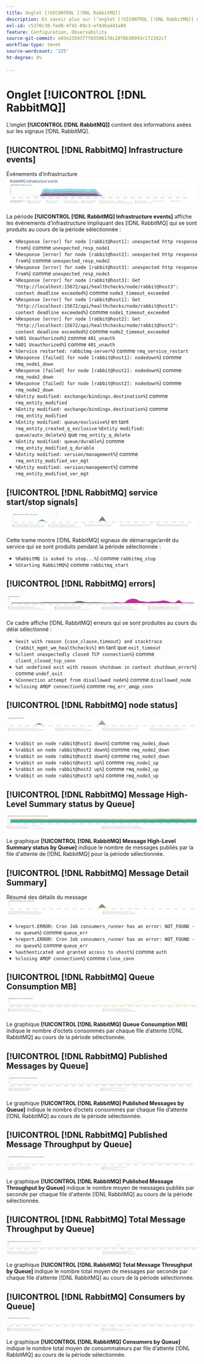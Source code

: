 ```yaml
---
title: Onglet [!UICONTROL [!DNL RabbitMQ]]
description: En savoir plus sur l’onglet [!UICONTROL [!DNL RabbitMQ]] de  [!DNL Observation for Adobe Commerce].
exl-id: c5370c30-fed8-4f45-89c3-ef0d6ad41a89
feature: Configuration, Observability
source-git-commit: e83e2359377f03506178c28f8b30993c172282c7
workflow-type: tm+mt
source-wordcount: '225'
ht-degree: 0%

---
```


# Onglet [!UICONTROL [!DNL RabbitMQ]]

L’onglet **[!UICONTROL [!DNL RabbitMQ]]** contient des informations axées sur les signaux [!DNL RabbitMQ].

## [!UICONTROL [!DNL RabbitMQ] Infrastructure events]

Événements d’infrastructure ![[!DNL RabbitMQ]](../../assets/tools/observation-for-adobe-commerce/rabbitmq-tab-1.jpeg)

La période **[!UICONTROL [!DNL RabbitMQ] Infrastructure events]** affiche les événements d’infrastructure impliquant des [!DNL RabbitMQ] qui se sont produits au cours de la période sélectionnée :

* `%Response [error] for node [rabbit@host1]: unexpected http response from%`) comme `unexpected_resp_node1`
* `%Response [error] for node [rabbit@host2]: unexpected http response from%`) comme `unexpected_resp_node2`
* `%Response [error] for node [rabbit@host3]: unexpected http response from%`) comme `unexpected_resp_node3`
* `%Response [error] for node [rabbit@host3]: Get "http://localhost:15672/api/healthchecks/node/rabbit@host3": context deadline exceeded%`) comme `node3_timeout_exceeded`
* `%Response [error] for node [rabbit@host1]: Get "http://localhost:15672/api/healthchecks/node/rabbit@host1": context deadline exceeded%`) comme `node1_timeout_exceeded`
* `%Response [error] for node [rabbit@host2]: Get "http://localhost:15672/api/healthchecks/node/rabbit@host2": context deadline exceeded%`) comme `node2_timeout_exceeded`
* `%401 Unauthorized%`) comme `401_unauth`
* `%401 Unauthorized%`) comme `401_unauth`
* `%Service restarted: rabbitmq-server%`) comme `rmq_service_restart`
* `%Response [failed] for node [rabbit@host1]: nodedown%`) comme `rmq_node1_down`
* `%Response [failed] for node [rabbit@host2]: nodedown%`) comme `rmq_node2_down`
* `%Response [failed] for node [rabbit@host2]: nodedown%`) comme `rmq_node2_down`
* `%Entity modified: exchange/bindings.destination%`) comme `rmq_entity_modified`
* `%Entity modified: exchange/bindings.destination%`) comme `rmq_entity_modified`
* `%Entity modified: queue/exclusive%`) en tant `rmq_entity_created_q_exclusive` `%Entity modified: queue/auto_delete%`) que `rmq_entity_q_delete`
* `%Entity modified: queue/durable%`) comme `rmq_entity_modified_q_durable`
* `%Entity modified: version/management%`) comme `rmq_entity_modified_ver_mgt`
* `%Entity modified: version/management%`) comme `rmq_entity_modified_ver_mgt`

## [!UICONTROL [!DNL RabbitMQ] service start/stop signals]

![[!DNL RabbitMQ] les signaux de démarrage/arrêt du service](../../assets/tools/observation-for-adobe-commerce/rabbitmq-tab-2.jpeg)

Cette trame montre [!DNL RabbitMQ] signaux de démarrage/arrêt du service qui se sont produits pendant la période sélectionnée :

* `%RabbitMQ is asked to stop...%`) comme `rabbitmq_stop`
* `%Starting RabbitMQ%`) comme `rabbitmq_start`

## [!UICONTROL [!DNL RabbitMQ] errors]

![[!DNL RabbitMQ] des erreurs](../../assets/tools/observation-for-adobe-commerce/rabbitmq-tab-3.jpeg)

Ce cadre affiche [!DNL RabbitMQ] erreurs qui se sont produites au cours du délai sélectionné :

* `%exit with reason {case_clause,timeout} and stacktrace {rabbit_mgmt_wm_healthchecks%}` en tant que `exit_timeout`
* `%client unexpectedly closed TCP connection%`) comme `client_closed_tcp_conn`
* `%at undefined exit with reason shutdown in context shutdown_error%`) comme `undef_exit`
* `%Connection attempt from disallowed node%`) comme `disallowed_node`
* `%closing AMQP connection%`) comme `rmq_err_amqp_conn`

## [!UICONTROL [!DNL RabbitMQ] node status]

![[!DNL RabbitMQ] le statut du nœud &#x200B;](../../assets/tools/observation-for-adobe-commerce/rabbitmq-tab-4.jpeg)

* `%rabbit on node rabbit@host1 down%`) comme `rmq_node1_down`
* `%rabbit on node rabbit@host2 down%`) comme `rmq_node2_down`
* `%rabbit on node rabbit@host3 down%`) comme `rmq_node3_down`
* `%rabbit on node rabbit@host1 up%`) comme `rmq_node1_up`
* `%rabbit on node rabbit@host2 up%`) comme `rmq_node2_up`
* `%rabbit on node rabbit@host3 up%`) comme `rmq_node3_up`

## [!UICONTROL [!DNL RabbitMQ] Message High-Level Summary status by Queue]

![[!DNL RabbitMQ] statut du résumé général des messages par file d&#39;attente](../../assets/tools/observation-for-adobe-commerce/rabbitmq-tab-5.jpeg)

Le graphique **[!UICONTROL [!DNL RabbitMQ] Message High-Level Summary status by Queue]** indique le nombre de messages publiés par la file d&#39;attente de [!DNL RabbitMQ] pour la période sélectionnée.

## [!UICONTROL [!DNL RabbitMQ] Message Detail Summary]

Résumé des détails du message ![[!DNL RabbitMQ]](../../assets/tools/observation-for-adobe-commerce/rabbitmq-tab-6.jpeg)

* `%report.ERROR: Cron Job consumers_runner has an error: NOT_FOUND - no queue%`) comme `queue_err`
* `%report.ERROR: Cron Job consumers_runner has an error: NOT_FOUND - no queue%`) comme `queue_err`
* `%authenticated and granted access to vhost%`) comme `auth`
* `%closing AMQP connection%`) comme `close_conn`

## [!UICONTROL [!DNL RabbitMQ] Queue Consumption MB]

![[!DNL RabbitMQ] Mo de consommation dans la file d&#39;attente](../../assets/tools/observation-for-adobe-commerce/rabbitmq-tab-7.jpeg)

Le graphique **[!UICONTROL [!DNL RabbitMQ] Queue Consumption MB]** indique le nombre d’octets consommés par chaque file d’attente [!DNL RabbitMQ] au cours de la période sélectionnée.

## [!UICONTROL [!DNL RabbitMQ] Published Messages by Queue]

![[!DNL RabbitMQ] les messages publiés par file d&#39;attente](../../assets/tools/observation-for-adobe-commerce/rabbitmq-tab-8.jpeg)

Le graphique **[!UICONTROL [!DNL RabbitMQ] Published Messages by Queue]** indique le nombre d’octets consommés par chaque file d’attente [!DNL RabbitMQ] au cours de la période sélectionnée.

## [!UICONTROL [!DNL RabbitMQ] Published Message Throughput by Queue]

![[!DNL RabbitMQ] débit des messages publiés par file d&#39;attente](../../assets/tools/observation-for-adobe-commerce/rabbitmq-tab-9.jpeg)

Le graphique **[!UICONTROL [!DNL RabbitMQ] Published Message Throughput by Queue]** indique le nombre moyen de messages publiés par seconde par chaque file d&#39;attente [!DNL RabbitMQ] au cours de la période sélectionnée.

## [!UICONTROL [!DNL RabbitMQ] Total Message Throughput by Queue]

![[!DNL RabbitMQ] débit total des messages par file d&#39;attente](../../assets/tools/observation-for-adobe-commerce/rabbitmq-tab-10.jpeg)

Le graphique **[!UICONTROL [!DNL RabbitMQ] Total Message Throughput by Queue]** indique le nombre total moyen de messages par seconde par chaque file d’attente [!DNL RabbitMQ] au cours de la période sélectionnée.

## [!UICONTROL [!DNL RabbitMQ] Consumers by Queue]

![[!DNL RabbitMQ] des clients par file d’attente](../../assets/tools/observation-for-adobe-commerce/rabbitmq-tab-11.jpeg)

Le graphique **[!UICONTROL [!DNL RabbitMQ] Consumers by Queue]** indique le nombre total moyen de consommateurs par file d’attente [!DNL RabbitMQ] au cours de la période sélectionnée.

